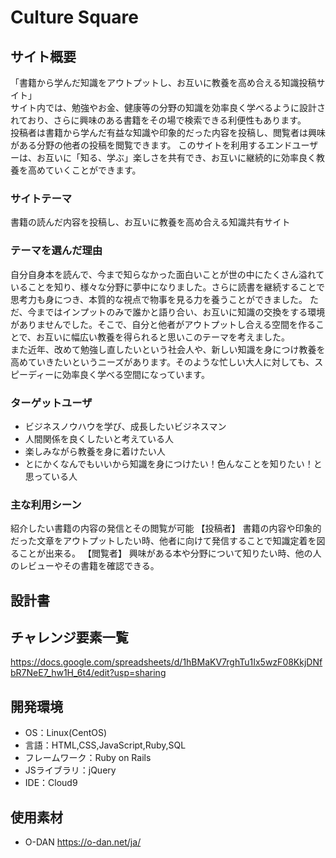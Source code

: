 # Culture Square

## サイト概要
「書籍から学んだ知識をアウトプットし、お互いに教養を高め合える知識投稿サイト」<br />
サイト内では、勉強やお金、健康等の分野の知識を効率良く学べるように設計されており、さらに興味のある書籍をその場で検索できる利便性もあります。<br />
投稿者は書籍から学んだ有益な知識や印象的だった内容を投稿し、閲覧者は興味がある分野の他者の投稿を閲覧できます。
このサイトを利用するエンドユーザーは、お互いに「知る、学ぶ」楽しさを共有でき、お互いに継続的に効率良く教養を高めていくことができます。

### サイトテーマ
書籍の読んだ内容を投稿し、お互いに教養を高め合える知識共有サイト

### テーマを選んだ理由
自分自身本を読んで、今まで知らなかった面白いことが世の中にたくさん溢れていることを知り、様々な分野に夢中になりました。さらに読書を継続することで思考力も身につき、本質的な視点で物事を見る力を養うことができました。
ただ、今まではインプットのみで誰かと語り合い、お互いに知識の交換をする環境がありませんでした。そこで、自分と他者がアウトプットし合える空間を作ることで、お互いに幅広い教養を得られると思いこのテーマを考えました。<br />
また近年、改めて勉強し直したいという社会人や、新しい知識を身につけ教養を高めていきたいというニーズがあります。そのような忙しい大人に対しても、スピーディーに効率良く学べる空間になっています。

### ターゲットユーザ
- ビジネスノウハウを学び、成長したいビジネスマン
- 人間関係を良くしたいと考えている人
- 楽しみながら教養を身に着けたい人
- とにかくなんでもいいから知識を身につけたい！色んなことを知りたい！と思っている人

### 主な利用シーン
紹介したい書籍の内容の発信とその閲覧が可能
【投稿者】
書籍の内容や印象的だった文章をアウトプットしたい時、他者に向けて発信することで知識定着を図ることが出来る。
【閲覧者】
興味がある本や分野について知りたい時、他の人のレビューやその書籍を確認できる。

## 設計書

## チャレンジ要素一覧
https://docs.google.com/spreadsheets/d/1hBMaKV7rghTu1Ix5wzF08KkjDNfbR7NeE7_hw1H_6t4/edit?usp=sharing

## 開発環境
- OS：Linux(CentOS)
- 言語：HTML,CSS,JavaScript,Ruby,SQL
- フレームワーク：Ruby on Rails
- JSライブラリ：jQuery
- IDE：Cloud9

## 使用素材
- O-DAN https://o-dan.net/ja/